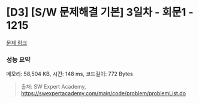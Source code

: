 # [D3] [S/W 문제해결 기본] 3일차 - 회문1 - 1215 

[문제 링크](https://swexpertacademy.com/main/code/problem/problemDetail.do?contestProbId=AV14QpAaAAwCFAYi) 

### 성능 요약

메모리: 58,504 KB, 시간: 148 ms, 코드길이: 772 Bytes



> 출처: SW Expert Academy, https://swexpertacademy.com/main/code/problem/problemList.do